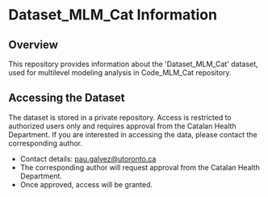 # Dataset_MLM_Cat Information

## Overview
This repository provides information about the 'Dataset_MLM_Cat' dataset, used for multilevel modeling analysis in Code_MLM_Cat repository. 

## Accessing the Dataset
The dataset is stored in a private repository. Access is restricted to authorized users only and requires approval from the Catalan Health Department. 
If you are interested in accessing the data, please contact the corresponding author. 
- Contact details: pau.galvez@utoronto.ca
- The corresponding author will request approval from the Catalan Health Department.
- Once approved, access will be granted.
